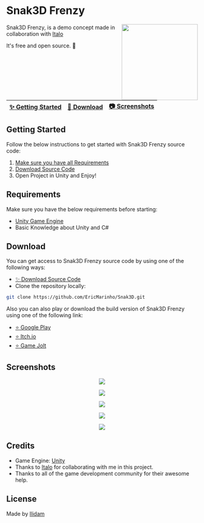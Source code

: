 # Snak3D Frenzy
<img align="right" src="https://img.itch.zone/aW1nLzEyMTM3MTEwLnBuZw==/315x250%23c/inY0cp.png" width= 200/>

Snak3D Frenzy, is a demo concept made in collaboration with [Italo](https://github.com/ItaloScript)

It's free and open source. :clap:

| [:sparkles: Getting Started](#getting-started) | [:rocket: Download](#download) | [:camera: Screenshots](#screenshots) |
| --------------- |  -------- |  -------- |

## Getting Started

Follow the below instructions to get started with Snak3D Frenzy source code:

1. [Make sure you have all Requirements](#requirements)
2. [Download Source Code](#download)
3. Open Project in Unity and Enjoy!

## Requirements

Make sure you have the below requirements before starting:

- [Unity Game Engine](https://unity3d.com)
- Basic Knowledge about Unity and C#

## Download

You can get access to Snak3D Frenzy source code by using one of the following ways:

- [:sparkles: Download Source Code](https://github.com/EricMarinho/Snak3D/archive/master.zip)
- Clone the repository locally:

```bash
git clone https://github.com/EricMarinho/Snak3D.git
```

Also you can also play or download the build version of Snak3D Frenzy using one of the following link:

- [:star: Google Play](https://play.google.com/store/apps/details?id=com.IlidamStudios.SNAK3D)
- [:star: Itch.io](https://ilidam.itch.io/snak3d)
- [:star: Game Jolt](https://gamejolt.com/games/snak3d/787097)

## Screenshots

<p align="center">
  <img src="https://img.itch.zone/aW1hZ2UvMTkyNjgzOS8xMjEzNzExMy5wbmc=/original/KFSmgC.png"/>
</p>

<p align="center">
  <img src="https://img.itch.zone/aW1hZ2UvMTkyNjgzOS8xMjEzNzExNC5wbmc=/original/wy0eCc.png"/>
</p>

<p align="center">
  <img src="https://img.itch.zone/aW1hZ2UvMTkyNjgzOS8xMjEzNzExNS5wbmc=/original/gTSaRb.png"/>
</p>

<p align="center">
  <img src="https://img.itch.zone/aW1hZ2UvMTkyNjgzOS8xMjEzNzExNy5wbmc=/original/9OVAfV.png"/>
</p>

<p align="center">
  <img src="https://img.itch.zone/aW1hZ2UvMTkyNjgzOS8xMjEzNzExNi5wbmc=/original/Yb5Uvd.png"/>
</p>

## Credits

- Game Engine: [Unity](https://unity3d.com/)
- Thanks to [Italo](https://github.com/ItaloScript) for collaborating with me in this project.
- Thanks to all of the game development community for their awesome help.

## License

Made by [Ilidam](https://github.com/EricMarinho)
